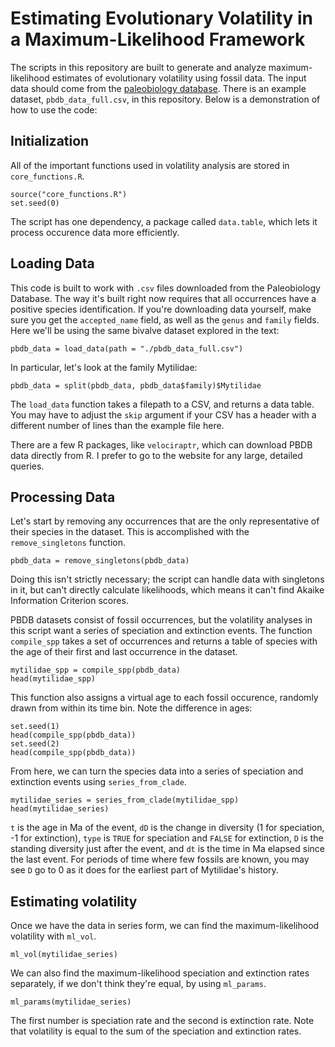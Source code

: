 # Estimating Evolutionary Volatility in a Maximum-Likelihood Framework

The scripts in this repository are built to generate and analyze maximum-likelihood estimates of evolutionary volatility using fossil data. The input data should come from the [paleobiology database](www.pbdb.org). There is an example dataset, `pbdb_data_full.csv`, in this repository. Below is a demonstration of how to use the code:


## Initialization

All of the important functions used in volatility analysis are stored in `core_functions.R`.

```{r setup}
source("core_functions.R")
set.seed(0)
```

The script has one dependency, a package called `data.table`, which lets it process occurence data more efficiently.

## Loading Data

This code is built to work with `.csv` files downloaded from the Paleobiology Database. The way it's built right now requires that all occurrences have a positive species identification. If you're downloading data yourself, make sure you get the `accepted_name` field, as well as the `genus` and `family` fields. Here we'll be using the same bivalve dataset explored in the text:

```{r data}
pbdb_data = load_data(path = "./pbdb_data_full.csv")
```
In particular, let's look at the family Mytilidae:
```{r mytilidae}
pbdb_data = split(pbdb_data, pbdb_data$family)$Mytilidae
```
The `load_data` function takes a filepath to a CSV, and returns a data table. You may have to adjust the `skip` argument if your CSV has a header with a different number of lines than the example file here.

There are a few R packages, like `velociraptr`, which can download PBDB data directly from R. I prefer to go to the website for any large, detailed queries.

## Processing Data

Let's start by removing any occurrences that are the only representative of their species in the dataset. This is accomplished with the `remove_singletons` function.
```{r}
pbdb_data = remove_singletons(pbdb_data)
```
Doing this isn't strictly necessary; the script can handle data with singletons in it, but can't directly calculate likelihoods, which means it can't find Akaike Information Criterion scores.

PBDB datasets consist of fossil occurrences, but the volatility analyses in this script want a series of speciation and extinction events. The function `compile_spp` takes a set of occurrences and returns a table of species with the age of their first and last occurrence in the dataset.

```{r compile species}
mytilidae_spp = compile_spp(pbdb_data)
head(mytilidae_spp)
```

This function also assigns a virtual age to each fossil occurence, randomly drawn from within its time bin. Note the difference in ages:

```{r randomization example}
set.seed(1)
head(compile_spp(pbdb_data))
set.seed(2)
head(compile_spp(pbdb_data))
```
From here, we can turn the species data into a series of speciation and extinction events using `series_from_clade`.

```{r series}
mytilidae_series = series_from_clade(mytilidae_spp)
head(mytilidae_series)
```
`t` is the age in Ma of the event, `dD` is the change in diversity (1 for speciation, -1 for extinction), `type` is `TRUE` for speciation and `FALSE` for extinction, `D` is the standing diversity just after the event, and `dt` is the time in Ma elapsed since the last event. For periods of time where few fossils are known, you may see `D` go to 0 as it does for the earliest part of Mytilidae's history.

## Estimating volatility

Once we have the data in series form, we can find the maximum-likelihood volatility with `ml_vol`.

```{r ml_vol}
ml_vol(mytilidae_series)
```
We can also find the maximum-likelihood speciation and extinction rates separately, if we don't think they're equal, by using `ml_params`.
```{r ml_params}
ml_params(mytilidae_series)
```
The first number is speciation rate and the second is extinction rate. Note that volatility is equal to the sum of the speciation and extinction rates.
